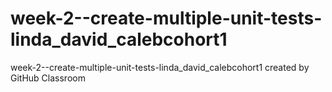 # week-2--create-multiple-unit-tests-linda_david_calebcohort1
week-2--create-multiple-unit-tests-linda_david_calebcohort1 created by GitHub Classroom
